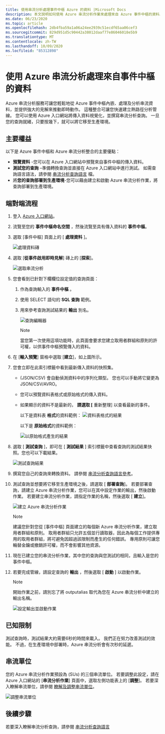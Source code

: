 ```yaml
---
title: 使用串流分析處理事件中樞 Azure 的資料 |Microsoft Docs
description: 本文說明如何使用 Azure 串流分析作業來處理來自 Azure 事件中樞的資料。
ms.date: 06/23/2020
ms.topic: article
ms.openlocfilehash: 2db4fba59a1a06a24ee2939c51ecdf65aa06cef3
ms.sourcegitcommit: 829d951d5c90442a38012daaf77e86046018e5b9
ms.translationtype: MT
ms.contentlocale: zh-TW
ms.lasthandoff: 10/09/2020
ms.locfileid: "85312898"
---
```

# <a name="process-data-from-your-event-hub-using-azure-stream-analytics"></a>使用 Azure 串流分析處理來自事件中樞的資料 
Azure 串流分析服務可讓您輕鬆地從 Azure 事件中樞內嵌、處理及分析串流資料，並提供強大的見解來推動即時動作。 這種整合可讓您快速建立熱路徑分析管線。 您可以使用 Azure 入口網站將傳入資料視覺化，並撰寫串流分析查詢。 一旦您的查詢就緒，只要按幾下，就可以將它移至生產環境。 

## <a name="key-benefits"></a>主要權益
以下是 Azure 事件中樞和 Azure 串流分析整合的主要優點： 
- **預覽資料** -您可以在 Azure 入口網站中預覽來自事件中樞的傳入資料。
- **測試您的查詢** –準備轉換查詢並直接在 Azure 入口網站中進行測試。 如需查詢語言語法，請參閱 [串流分析查詢語言](/stream-analytics-query/built-in-functions-azure-stream-analytics) 檔。
- 將**您的查詢部署到生產環境**-您可以藉由建立和啟動 Azure 串流分析作業，將查詢部署到生產環境。

## <a name="end-to-end-flow"></a>端對端流程

1. 登入 [Azure 入口網站](https://portal.azure.com)。 
1. 流覽至您的 **事件中樞命名空間** ，然後流覽至具有傳入資料的 **事件中樞**。 
1. 選取 [事件中樞] 頁面上的 [ **處理資料** ]。  

    ![處理資料磚](./media/process-data-azure-stream-analytics/process-data-tile.png)
1. 選取 [**從事件啟用即時見解**] 磚上的 [**探索**]。 

    ![選取串流分析](./media/process-data-azure-stream-analytics/process-data-page-explore-stream-analytics.png)
1. 您會看到已針對下欄欄位設定值的查詢頁面：
    1. 作為查詢輸入的 **事件中樞** 。
    1. 使用 SELECT 語句的 **SQL 查詢** 範例。 
    1. 用來參考查詢測試結果的 **輸出** 別名。 

        ![查詢編輯器](./media/process-data-azure-stream-analytics/query-editor.png)
        
        > [!NOTE]
        >  當您第一次使用這項功能時，此頁面會要求您建立取用者群組和原則的許可權，以供事件中樞預覽傳入的資料。
1. 在 [**輸入預覽**] 窗格中選取 [**建立**]，如上圖所示。 
1. 您會立即在此索引標籤中看到最新傳入資料的快照集。
    -  (JSON/CSV) 會自動偵測資料中的序列化類型。 您也可以手動將它變更為 JSON/CSV/AVRO。
    - 您可以預覽資料表格式或原始格式的傳入資料。 
    - 如果顯示的資料不是最新的， **請選取 [** 重新整理] 以查看最新的事件。 

        以下是資料表 **格式**的資料範例：   ![ 資料表格式的結果](./media/process-data-azure-stream-analytics/snapshot-results.png)

        以下是 **原始格式**的資料範例： 

        ![以原始格式產生的結果](./media/process-data-azure-stream-analytics/snapshot-results-raw-format.png)
1. 選取 [ **測試查詢** ]，即可在 [ **測試結果** ] 索引標籤中查看查詢的測試結果快照。您也可以下載結果。

    ![測試查詢結果](./media/process-data-azure-stream-analytics/test-results.png)
1. 撰寫您自己的查詢來轉換資料。 請參閱 [串流分析查詢語言參考](/stream-analytics-query/stream-analytics-query-language-reference)。
1. 測試查詢並想要將它移至生產環境之後，請選取 [ **部署查詢**]。 若要部署查詢，請建立 Azure 串流分析作業，您可以在其中設定作業的輸出，然後啟動作業。 若要建立串流分析作業，請指定作業的名稱，然後選取 [ **建立**]。

      ![建立 Azure 串流分析作業](./media/process-data-azure-stream-analytics/create-stream-analytics-job.png)

      > [!NOTE] 
      >  建議您針對您從 [事件中樞] 頁面建立的每個新 Azure 串流分析作業，建立取用者群組和原則。 取用者群組只允許五個並行讀取器，因此為每個工作提供專用的取用者群組，將可避免因超過該限制而產生的任何錯誤。 專用原則可讓您輪替金鑰或撤銷許可權，而不會影響其他資源。 
1. 現在已建立您的串流分析作業，其中您的查詢與您測試的相同，且輸入是您的事件中樞。 

9.  若要完成管線，請設定查詢的 **輸出** ，然後選取 [ **啟動** ] 以啟動作業。

    > [!NOTE]
    > 開始作業之前，請別忘了將 outputalias 取代為您在 Azure 串流分析中建立的輸出名稱。

      ![設定輸出並啟動作業](./media/process-data-azure-stream-analytics/set-output-start-job.png)


## <a name="known-limitations"></a>已知限制
測試查詢時，測試結果大約需要6秒的時間來載入。 我們正在努力改善測試的效能。 不過，在生產環境中部署時，Azure 串流分析會有次秒的延遲。

## <a name="streaming-units"></a>串流單位
您的 Azure 串流分析作業預設為 (SUs) 的三個串流單位。 若要調整此設定，請在 Azure 入口網站的 [**串流分析作業**] 頁面中，選取左側功能表上的 [**調整**]。 若要深入瞭解串流單位，請參閱 [瞭解及調整串流單位](../stream-analytics/stream-analytics-streaming-unit-consumption.md)。

![調整串流單位](./media/process-data-azure-stream-analytics/scale.png)

## <a name="next-steps"></a>後續步驟
若要深入瞭解串流分析查詢，請參閱 [串流分析查詢語言](/stream-analytics-query/built-in-functions-azure-stream-analytics)
